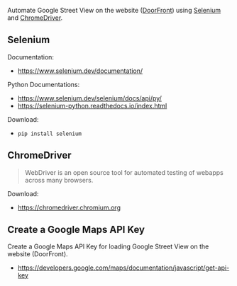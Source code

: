 Automate Google Street View on the website ([DoorFront](https://doorfront.org/)) using [Selenium](https://www.selenium.dev/) and [ChromeDriver](https://chromedriver.chromium.org/).


## Selenium
Documentation:
- https://www.selenium.dev/documentation/

Python Documentations:
- https://www.selenium.dev/selenium/docs/api/py/
- https://selenium-python.readthedocs.io/index.html

Download:
- `pip install selenium`


## ChromeDriver
> WebDriver is an open source tool for
> automated testing of webapps across many browsers.

Download:
- https://chromedriver.chromium.org


## Create a Google Maps API Key

Create a Google Maps API Key for loading
Google Street View on the website (DoorFront).
- https://developers.google.com/maps/documentation/javascript/get-api-key
